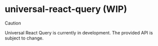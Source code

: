 # universal-react-query (WIP)

> [!CAUTION]
> Universal React Query is currently in development. The provided API is subject to change.
